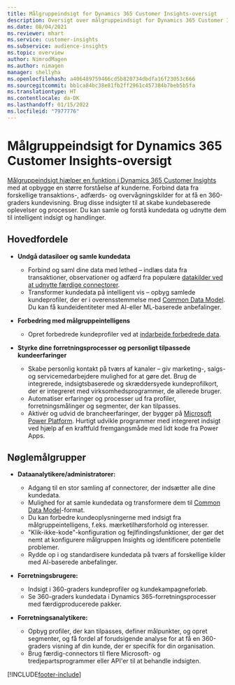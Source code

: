 ```yaml
---
title: Målgruppeindsigt for Dynamics 365 Customer Insights-oversigt
description: Oversigt over målgruppeindsigt for Dynamics 365 Customer Insights.
ms.date: 08/04/2021
ms.reviewer: mhart
ms.service: customer-insights
ms.subservice: audience-insights
ms.topic: overview
author: NimrodMagen
ms.author: nimagen
manager: shellyha
ms.openlocfilehash: a406489759466cd5b820734dbdfa16f23053c666
ms.sourcegitcommit: bb1ca84bc38e81fb2ff2961c457384b7beb5b5fa
ms.translationtype: HT
ms.contentlocale: da-DK
ms.lasthandoff: 01/15/2022
ms.locfileid: "7977776"
---
```

# <a name="audience-insights-for-dynamics-365-customer-insights-overview"></a>Målgruppeindsigt for Dynamics 365 Customer Insights-oversigt

[Målgruppeindsigt hjælper en funktion i Dynamics 365 Customer Insights](https://dynamics.microsoft.com/ai/customer-insights/audience-insights-capability/) med at opbygge en større forståelse af kunderne. Forbind data fra forskellige transaktions-, adfærds- og overvågningskilder for at få en 360-graders kundevisning. Brug disse indsigter til at skabe kundebaserede oplevelser og processer. Du kan samle og forstå kundedata og udnytte dem til intelligent indsigt og handlinger.

## <a name="main-benefits"></a>Hovedfordele 

- **Undgå datasiloer og samle kundedata**

  - Forbind og saml dine data med lethed – indlæs data fra transaktioner, observationer og adfærd fra populære [datakilder ved at udnytte færdige connectorer](data-sources.md).
  - Transformer kundedata på intelligent vis – opbyg samlede kundeprofiler, der er i overensstemmelse med [Common Data Model](/common-data-model/). Du kan få kundeidentiteter med AI-eller ML-baserede anbefalinger.

- **Forbedring med målgruppeintelligens**

  - Opret forbedrede kundeprofiler ved at [indarbejde forbedrede data](enrichment-hub.md).  

- **Styrke dine forretningsprocesser og personligt tilpassede kundeerfaringer**

  - Skabe personlig kontakt på tværs af kanaler – giv marketing-, salgs- og servicemedarbejdere mulighed for at gøre det. Brug de integrerede, indsigtsbaserede og skræddersyede kundeprofilkort, der er integreret med virksomhedsprogrammer, de allerede bruger.
  - Automatiser erfaringer og processer ud fra profiler, forretningsmålinger og segmenter, der kan tilpasses.
  - Aktivér og udvid de brancheerfaringer, der bygger på [Microsoft Power Platform](https://powerplatform.microsoft.com/). Hurtigt udvikle programmer med integreret indsigt ved hjælp af en kraftfuld fremgangsmåde med lidt kode fra Power Apps.  

## <a name="key-audiences"></a>Nøglemålgrupper

- **Dataanalytikere/administratorer:**

  - Adgang til en stor samling af connectorer, der indsætter alle dine kundedata.
  - Mulighed for at samle kundedata og transformere dem til [Common Data Model](/common-data-model/)-format.
  - Du kan forbedre kundeoplysningerne med indsigt fra målgruppeintelligens, f.eks. mærketilhørsforhold og interesser.
  - "Klik-ikke-kode"-konfiguration og fejlfindingsfunktioner, der gør det nemt at konfigurere målgruppen Insights og identificere potentielle problemer.
  - Rydde op i og standardisere kundedata på tværs af forskellige kilder med AI-baserede anbefalinger.  

- **Forretningsbrugere:**

  - Indsigt i 360-graders kundeprofiler og kundekampagneforløb.
  - Se 360-graders kundedata i Dynamics 365-forretningsprocesser med færdigproducerede pakker.

- **Forretningsanalytikere:**

  - Opbyg profiler, der kan tilpasses, definer målpunkter, og opret segmenter, og få fordel af forudsigende analyse for at få en 360-graders visning af din kunde, der er specifik for din organisation.  
  - Brug færdig-connectors til flere Microsoft- og tredjepartsprogrammer eller API'er til at behandle indsigten.

[!INCLUDE[footer-include](../includes/footer-banner.md)]